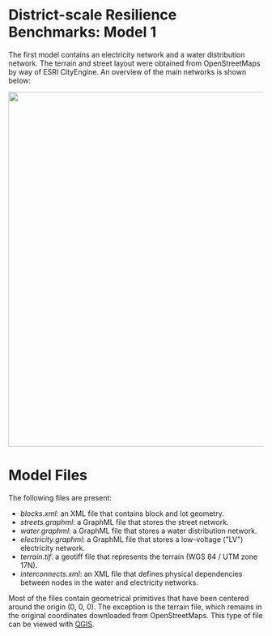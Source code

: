 # District-scale Resilience Benchmarks: Model 1

The first model contains an electricity network and a water distribution network. The terrain and street layout were obtained from OpenStreetMaps by way of ESRI CityEngine. An overview of the main networks is shown below:


<p align="center">
<img src="https://github.com/uvicjames/district_scale_resilience_benchmarks/assets/6242976/dfef8183-5a80-4c8f-a879-7b120f778d9b" width="700">
</p>



# Model Files

The following files are present:
- _blocks.xml_: an XML file that contains block and lot geometry.
- _streets.graphml_: a GraphML file that stores the street network.
- _water.graphml_:  a GraphML file that stores a water distribution network.
- _electricity.graphml_: a GraphML file that stores a low-voltage ("LV") electricity network.
- _terrain.tif_: a geotiff file that represents the terrain (WGS 84 / UTM zone 17N).
- _interconnects.xml_: an XML file that defines physical dependencies between nodes in the water and electricity networks.

Most of the files contain geometrical primitives that have been centered around the origin (0, 0, 0). The exception is the terrain file, which remains in the original coordinates downloaded from OpenStreetMaps. This type of file can be viewed with [QGIS](https://www.qgis.org/en/site/).
